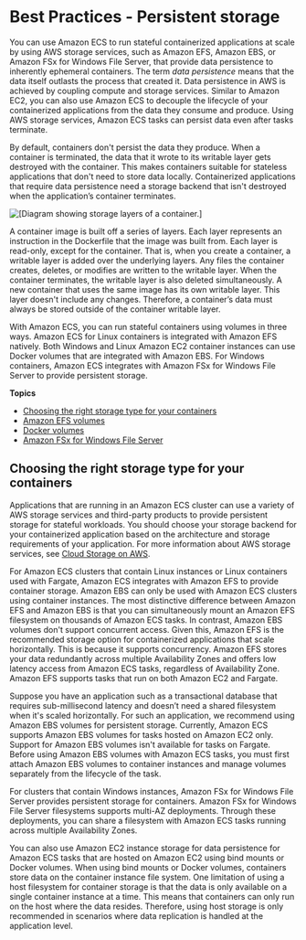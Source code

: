 # Best Practices \- Persistent storage<a name="storage"></a>

You can use Amazon ECS to run stateful containerized applications at scale by using AWS storage services, such as Amazon EFS, Amazon EBS, or Amazon FSx for Windows File Server, that provide data persistence to inherently ephemeral containers\. The term *data persistence* means that the data itself outlasts the process that created it\. Data persistence in AWS is achieved by coupling compute and storage services\. Similar to Amazon EC2, you can also use Amazon ECS to decouple the lifecycle of your containerized applications from the data they consume and produce\. Using AWS storage services, Amazon ECS tasks can persist data even after tasks terminate\.

By default, containers don't persist the data they produce\. When a container is terminated, the data that it wrote to its writable layer gets destroyed with the container\. This makes containers suitable for stateless applications that don't need to store data locally\. Containerized applications that require data persistence need a storage backend that isn't destroyed when the application’s container terminates\.

![\[Diagram showing storage layers of a container.\]](http://docs.aws.amazon.com/AmazonECS/latest/bestpracticesguide/images/storage.jpg)

A container image is built off a series of layers\. Each layer represents an instruction in the Dockerfile that the image was built from\. Each layer is read\-only, except for the container\. That is, when you create a container, a writable layer is added over the underlying layers\. Any files the container creates, deletes, or modifies are written to the writable layer\. When the container terminates, the writable layer is also deleted simultaneously\. A new container that uses the same image has its own writable layer\. This layer doesn't include any changes\. Therefore, a container’s data must always be stored outside of the container writable layer\.

With Amazon ECS, you can run stateful containers using volumes in three ways\. Amazon ECS for Linux containers is integrated with Amazon EFS natively\. Both Windows and Linux Amazon EC2 container instances can use Docker volumes that are integrated with Amazon EBS\. For Windows containers, Amazon ECS integrates with Amazon FSx for Windows File Server to provide persistent storage\.

**Topics**
+ [Choosing the right storage type for your containers](#storage-choosing)
+ [Amazon EFS volumes](storage-efs.md)
+ [Docker volumes](storage-dockervolumes.md)
+ [Amazon FSx for Windows File Server](storage-fsx.md)

## Choosing the right storage type for your containers<a name="storage-choosing"></a>

Applications that are running in an Amazon ECS cluster can use a variety of AWS storage services and third\-party products to provide persistent storage for stateful workloads\. You should choose your storage backend for your containerized application based on the architecture and storage requirements of your application\. For more information about AWS storage services, see [Cloud Storage on AWS](http://aws.amazon.com/products/storage/)\.

For Amazon ECS clusters that contain Linux instances or Linux containers used with Fargate, Amazon ECS integrates with Amazon EFS to provide container storage\. Amazon EBS can only be used with Amazon ECS clusters using container instances\. The most distinctive difference between Amazon EFS and Amazon EBS is that you can simultaneously mount an Amazon EFS filesystem on thousands of Amazon ECS tasks\. In contrast, Amazon EBS volumes don't support concurrent access\. Given this, Amazon EFS is the recommended storage option for containerized applications that scale horizontally\. This is because it supports concurrency\. Amazon EFS stores your data redundantly across multiple Availability Zones and offers low latency access from Amazon ECS tasks, regardless of Availability Zone\. Amazon EFS supports tasks that run on both Amazon EC2 and Fargate\.

Suppose you have an application such as a transactional database that requires sub\-millisecond latency and doesn’t need a shared filesystem when it's scaled horizontally\. For such an application, we recommend using Amazon EBS volumes for persistent storage\. Currently, Amazon ECS supports Amazon EBS volumes for tasks hosted on Amazon EC2 only\. Support for Amazon EBS volumes isn't available for tasks on Fargate\. Before using Amazon EBS volumes with Amazon ECS tasks, you must first attach Amazon EBS volumes to container instances and manage volumes separately from the lifecycle of the task\.

For clusters that contain Windows instances, Amazon FSx for Windows File Server provides persistent storage for containers\. Amazon FSx for Windows File Server filesystems supports multi\-AZ deployments\. Through these deployments, you can share a filesystem with Amazon ECS tasks running across multiple Availability Zones\.

You can also use Amazon EC2 instance storage for data persistence for Amazon ECS tasks that are hosted on Amazon EC2 using bind mounts or Docker volumes\. When using bind mounts or Docker volumes, containers store data on the container instance file system\. One limitation of using a host filesystem for container storage is that the data is only available on a single container instance at a time\. This means that containers can only run on the host where the data resides\. Therefore, using host storage is only recommended in scenarios where data replication is handled at the application level\.
